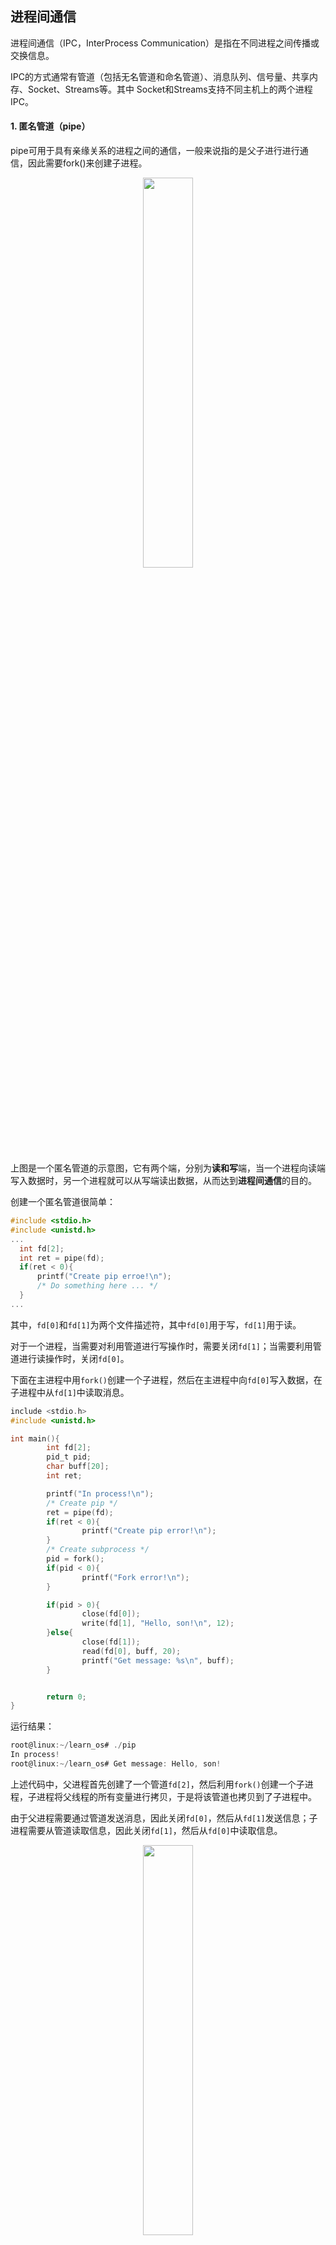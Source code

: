 ## 进程间通信

进程间通信（IPC，InterProcess Communication）是指在不同进程之间传播或交换信息。

IPC的方式通常有管道（包括无名管道和命名管道）、消息队列、信号量、共享内存、Socket、Streams等。其中 Socket和Streams支持不同主机上的两个进程IPC。

#### 1. 匿名管道（pipe）

pipe可用于具有亲缘关系的进程之间的通信，一般来说指的是父子进行进行通信，因此需要fork()来创建子进程。

<div align = center>
<img src = "https://img-blog.csdnimg.cn/20190925114752783.png" width = "40%">
<div align = left>
  
上图是一个匿名管道的示意图，它有两个端，分别为**读和写**端，当一个进程向读端写入数据时，另一个进程就可以从写端读出数据，从而达到**进程间通信**的目的。

创建一个匿名管道很简单：
```c
#include <stdio.h>
#include <unistd.h>
...
  int fd[2];
  int ret = pipe(fd);
  if(ret < 0){
      printf("Create pip erroe!\n");
      /* Do something here ... */
  }
...
```
其中，`fd[0]`和`fd[1]`为两个文件描述符，其中`fd[0]`用于写，`fd[1]`用于读。

对于一个进程，当需要对利用管道进行写操作时，需要关闭`fd[1]`；当需要利用管道进行读操作时，关闭`fd[0]`。

下面在主进程中用`fork()`创建一个子进程，然后在主进程中向`fd[0]`写入数据，在子进程中从`fd[1]`中读取消息。

```c
include <stdio.h>
#include <unistd.h>

int main(){
        int fd[2];
        pid_t pid;
        char buff[20];
        int ret;

        printf("In process!\n");
        /* Create pip */
        ret = pipe(fd);
        if(ret < 0){
                printf("Create pip error!\n");
        }
        /* Create subprocess */
        pid = fork();
        if(pid < 0){
                printf("Fork error!\n");
        }

        if(pid > 0){
                close(fd[0]);
                write(fd[1], "Hello, son!\n", 12);
        }else{
                close(fd[1]);
                read(fd[0], buff, 20);
                printf("Get message: %s\n", buff);
        }


        return 0;
}
```
运行结果：
```c
root@linux:~/learn_os# ./pip
In process!
root@linux:~/learn_os# Get message: Hello, son!

```
上述代码中，父进程首先创建了一个管道`fd[2]`，然后利用`fork()`创建一个子进程，子进程将父线程的所有变量进行拷贝，于是将该管道也拷贝到了子进程中。

由于父进程需要通过管道发送消息，因此关闭`fd[0]`，然后从`fd[1]`发送信息；子进程需要从管道读取信息，因此关闭`fd[1]`，然后从`fd[0]`中读取信息。

<div align = center>
<img src = "https://img-blog.csdnimg.cn/20190925160225885.png" width = "40%">
<div align = left>

上图中，左边的为父进程，右边为子进程，父进程从`fd[1]`发送信息，子进程从`fd[0]`读取信息，实现了进程间的通信。

#### 2. 命名管道（FIFO）

FIFO，也称为命名管道，它是一种文件类型。

FIFO与pipe的区别有如下两点：
 
 - FIFO不需要进程之间有亲缘关系，适合于任何无关的进程。
 - FIFO有一个路径名与之关联，以一种特殊的设备文件形式存在于文件系统中。



